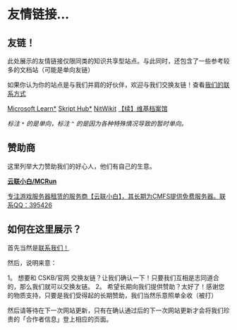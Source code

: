 # 友情链接…

## 友链！

此处展示的友情链接仅限同类的知识共享型站点。与此同时，还包含了一些参考较多的文档站（可能是单向友链）

如果你认为你的站点是与我们并肩的好伙伴，欢迎与我们交换友链！查看[我们的联系方式](/zhCN/guide/contact)

<div class="exlinks" style="margin-top: .8rem;">
    <a class="bitter exlink" target="_blank" href="https://learn.microsoft.com/" title="微软官方文档">Microsoft Learn*</a>
    <a class="bitter exlink" target="_blank" href="https://skripthub.net/" title="第三方Skript文档">Skript Hub*</a>
    <a class="bitter exlink" target="_blank" href="https://nitwikit.8aka.org" title="笨蛋 MC 开服教程">NitWikit</a>
    <a class="bitter exlink" target="_blank" href="https://snowcutieowo.github.io/" title="SnowCutie 插件文档翻译合集 《Continue》">【续】维基档案馆</a>
</div>


*标注 `*` 的是单向，标注 `^` 的是因为各种特殊情况导致的暂时单向。*

## 赞助商

这里列举大力赞助我们的好心人，他们有自己的生意。

<div class="exlinks two-one" style="margin-top: .8rem;">
    <a class="bitter exlink card-like" target="_blank" href="https://www.mcmc.run/" title="云联小白">
        <b>云联小白/MCRun</b>
        <p class="smaller">专注游戏服务器租赁的服务商【云联小白】，其长期为CMFS提供免费服务器。联系QQ：395426</p>
    </a>
</div>

## 如何在这里展示？

首先当然是[联系我们！](/zhCN/guide/contact.html)

然后，说明来意：

1。  想要和 CSKB/官网 交换友链？让我们确认一下！只要我们互相是志同道合的，那么我们就可以交换友链。
2。  希望长期向我们提供赞助？太好了！感谢您的物质支持，只要是我们受得起的长期赞助，我们当然乐意照单全收（被打）

然后请等待在下一次网站更新，只有在确认通过后的下一次网站更新才会将我们珍贵的「合作者信息」登上相应的页面。
